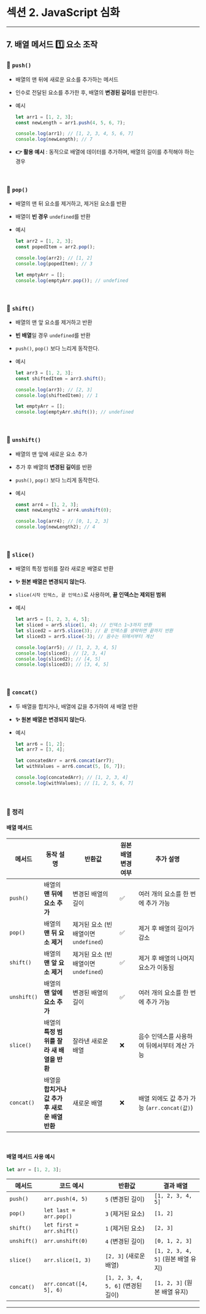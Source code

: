 # 섹션 2. JavaScript 심화

---

## 7. 배열 메서드 1️⃣ 요소 조작

### 📌 `push()`

- 배열의 맨 뒤에 새로운 요소를 추가하는 메서드
- 인수로 전달된 요소를 추가한 후, 배열의 **변경된 길이**를 반환한다.
- 예시

  ```javascript
  let arr1 = [1, 2, 3];
  const newLength = arr1.push(4, 5, 6, 7);

  console.log(arr1); // [1, 2, 3, 4, 5, 6, 7]
  console.log(newLength); // 7
  ```

- **👉 활용 예시** : 동적으로 배열에 데이터를 추가하며, 배열의 길이를 추적해야 하는 경우

<br>

### 📌 `pop()`

- 배열의 맨 뒤 요소를 제거하고, 제거된 요소를 반환
- 배열이 **빈 경우** `undefined`를 반환
- 예시

  ```javascript
  let arr2 = [1, 2, 3];
  const popedItem = arr2.pop();

  console.log(arr2); // [1, 2]
  console.log(popedItem); // 3

  let emptyArr = [];
  console.log(emptyArr.pop()); // undefined
  ```

<br>

### 📌 `shift()`

- 배열의 맨 앞 요소를 제거하고 반환
- **빈 배열**일 경우 `undefined`를 반환
- `push()`, `pop()` 보다 느리게 동작한다.
- 예시

  ```javascript
  let arr3 = [1, 2, 3];
  const shiftedItem = arr3.shift();

  console.log(arr3); // [2, 3]
  console.log(shiftedItem); // 1

  let emptyArr = [];
  console.log(emptyArr.shift()); // undefined
  ```

<br>

### 📌 `unshift()`

- 배열의 맨 앞에 새로운 요소 추가
- 추가 후 배열의 **변경된 길이**를 반환
- `push()`, `pop()` 보다 느리게 동작한다.
- 예시

  ```javascript
  const arr4 = [1, 2, 3];
  const newLength2 = arr4.unshift(0);

  console.log(arr4); // [0, 1, 2, 3]
  console.log(newLength2); // 4
  ```

<br>

### 📌 `slice()`

- 배열의 특정 범위를 잘라 새로운 배열로 반환
- **✨ 원본 배열은 변경되지 않는다.**
- `slice(시작 인덱스, 끝 인덱스)`로 사용하며, **끝 인덱스는 제외된 범위**
- 예시

  ```javascript
  let arr5 = [1, 2, 3, 4, 5];
  let sliced = arr5.slice(1, 4); // 인덱스 1~3까지 반환
  let sliced2 = arr5.slice(3); // 끝 인덱스를 생략하면 끝까지 반환
  let sliced3 = arr5.slice(-3); // 음수는 뒤에서부터 계산

  console.log(arr5); // [1, 2, 3, 4, 5]
  console.log(sliced); // [2, 3, 4]
  console.log(sliced2); // [4, 5]
  console.log(sliced3); // [3, 4, 5]
  ```

<br>

### 📌 `concat()`

- 두 배열을 합치거나, 배열에 값을 추가하여 새 배열 반환
- **✨ 원본 배열은 변경되지 않는다.**
- 예시

  ```javascript
  let arr6 = [1, 2];
  let arr7 = [3, 4];

  let concatedArr = arr6.concat(arr7);
  let withValues = arr6.concat(5, [6, 7]);

  console.log(concatedArr); // [1, 2, 3, 4]
  console.log(withValues); // [1, 2, 5, 6, 7]
  ```

<br>

### 📌 정리

#### 배열 메서드

| 메서드      | 동작 설명                                       | 반환값                                | 원본 배열 변경 여부 | 추가 설명                                   |
| ----------- | ----------------------------------------------- | ------------------------------------- | ------------------- | ------------------------------------------- |
| `push()`    | 배열의 **맨 뒤에 요소 추가**                    | 변경된 배열의 길이                    | ✅                  | 여러 개의 요소를 한 번에 추가 가능          |
| `pop()`     | 배열의 **맨 뒤 요소 제거**                      | 제거된 요소 (빈 배열이면 `undefined`) | ✅                  | 제거 후 배열의 길이가 감소                  |
| `shift()`   | 배열의 **맨 앞 요소 제거**                      | 제거된 요소 (빈 배열이면 `undefined`) | ✅                  | 제거 후 배열의 나머지 요소가 이동됨         |
| `unshift()` | 배열의 **맨 앞에 요소 추가**                    | 변경된 배열의 길이                    | ✅                  | 여러 개의 요소를 한 번에 추가 가능          |
| `slice()`   | 배열의 **특정 범위를 잘라 새 배열을 반환**      | 잘라낸 새로운 배열                    | ❌                  | 음수 인덱스를 사용하여 뒤에서부터 계산 가능 |
| `concat()`  | 배열을 **합치거나 값 추가 후 새로운 배열 반환** | 새로운 배열                           | ❌                  | 배열 외에도 값 추가 가능 (`arr.concat(값)`) |

<br>

#### 배열 메서드 사용 예시

```javascript
let arr = [1, 2, 3];
```

| 메서드      | 코드 예시                 | 반환값                             | 결과 배열                          |
| ----------- | ------------------------- | ---------------------------------- | ---------------------------------- |
| `push()`    | `arr.push(4, 5)`          | `5` (변경된 길이)                  | `[1, 2, 3, 4, 5]`                  |
| `pop()`     | `let last = arr.pop()`    | `3` (제거된 요소)                  | `[1, 2]`                           |
| `shift()`   | `let first = arr.shift()` | `1` (제거된 요소)                  | `[2, 3]`                           |
| `unshift()` | `arr.unshift(0)`          | `4` (변경된 길이)                  | `[0, 1, 2, 3]`                     |
| `slice()`   | `arr.slice(1, 3)`         | `[2, 3]` (새로운 배열)             | `[1, 2, 3, 4, 5]` (원본 배열 유지) |
| `concat()`  | `arr.concat([4, 5], 6)`   | `[1, 2, 3, 4, 5, 6]` (변경된 길이) | `[1, 2, 3]` (원본 배열 유지)       |

---
